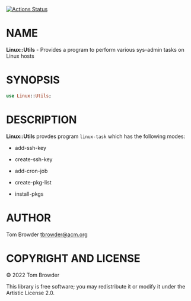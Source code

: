 [![Actions Status](https://github.com/tbrowder/Linux-Utils/actions/workflows/test.yml/badge.svg)](https://github.com/tbrowder/Linux-Utils/actions)

NAME
====

**Linux::Utils** - Provides a program to perform various sys-admin tasks on Linux hosts

SYNOPSIS
========

```raku
use Linux::Utils;
```

DESCRIPTION
===========

**Linux::Utils** provdes program `linux-task` which has the following modes:

  * add-ssh-key

  * create-ssh-key

  * add-cron-job

  * create-pkg-list

  * install-pkgs

AUTHOR
======

Tom Browder <tbrowder@acm.org>

COPYRIGHT AND LICENSE
=====================

© 2022 Tom Browder

This library is free software; you may redistribute it or modify it under the Artistic License 2.0.

